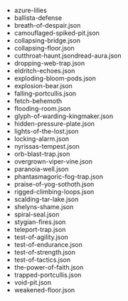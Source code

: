 * azure-lilies
* ballista-defense
* breath-of-despair.json
* camouflaged-spiked-pit.json
* collapsing-bridge.json
* collapsing-floor.json
* cutthroat-haunt.jsondread-aura.json
* dropping-web-trap.json
* eldritch-echoes.json
* exploding-bloom-pods.json
* explosion-bear.json
* falling-portcullis.json
* fetch-behemoth
* flooding-room.json
* glyph-of-warding-kingmaker.json
* hidden-pressure-plate.json
* lights-of-the-lost.json
* locking-alarm.json
* nyrissas-tempest.json
* orb-blast-trap.json
* overgrown-viper-vine.json
* paranoia-well.json
* phantasmagoric-fog-trap.json
* praise-of-yog-sothoth.json
* rigged-climbing-loops.json
* scalding-tar-lake.json
* shelyns-shame.json
* spiral-seal.json
* stygian-fires.json
* teleport-trap.json
* test-of-agility.json
* test-of-endurance.json
* test-of-strength.json
* test-of-tactics.json
* the-power-of-faith.json
* trapped-portcullis.json
* void-pit.json
* weakened-floor.json
